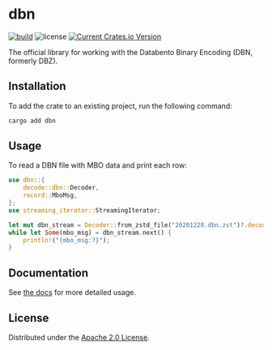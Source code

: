 # dbn

[![build](https://github.com/databento/dbn/actions/workflows/build.yaml/badge.svg)](https://github.com/databento/dbn/actions/workflows/build.yaml)
![license](https://img.shields.io/github/license/databento/dbn?color=blue)
[![Current Crates.io Version](https://img.shields.io/crates/v/dbn.svg)](https://crates.io/crates/dbn)

The official library for working with the Databento Binary Encoding (DBN, formerly DBZ).

## Installation

To add the crate to an existing project, run the following command:
```sh
cargo add dbn
```

## Usage

To read a DBN file with MBO data and print each row:
```rust
use dbn::{
    decode::dbn::Decoder,
    record::MboMsg,
};
use streaming_iterator::StreamingIterator;

let mut dbn_stream = Decoder::from_zstd_file("20201228.dbn.zst")?.decode_stream::<MboMsg>()?;
while let Some(mbo_msg) = dbn_stream.next() {
    println!("{mbo_msg:?}");
}
```

## Documentation

See [the docs](https://docs.rs/dbn) for more detailed usage.

## License

Distributed under the [Apache 2.0 License](https://www.apache.org/licenses/LICENSE-2.0.html).
